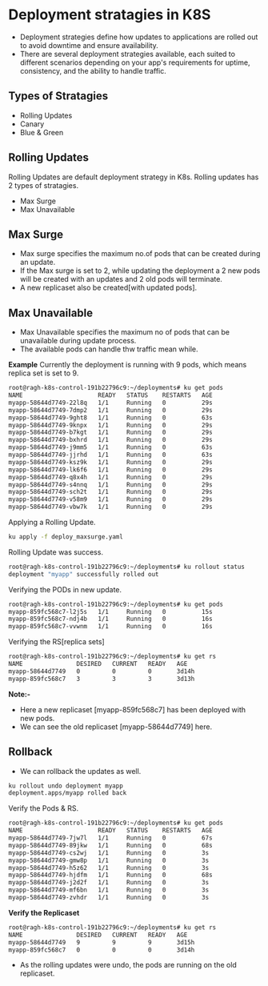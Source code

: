 # Deployment stratagies in K8S
- Deployment strategies define how updates to applications are rolled out to avoid downtime and ensure availability.
- There are several deployment strategies available, each suited to different scenarios depending on your app's requirements for uptime, consistency, and the ability to handle traffic.

## Types of Stratagies
- Rolling Updates
- Canary
- Blue & Green

## Rolling Updates

Rolling Updates are default deployment strategy in K8s. Rolling updates has 2 types of stratagies.
- Max Surge
- Max Unavailable

## **Max Surge**
- Max surge specifies the maximum no.of pods that can be created during an update.
- If the Max surge is set to 2, while updating the deployment a 2 new pods will be created with an updates and 2 old pods will terminate.
- A new replicaset also be created[with updated pods].

## **Max Unavailable**
- Max Unavailable specifies the maximum no of pods that can be unavailable during update process.
- The available pods can handle thw traffic mean while.

**Example**
Currently the deployment is running with 9 pods, which means replica set is set to 9.
~~~bash
root@ragh-k8s-control-191b22796c9:~/deployments# ku get pods
NAME                     READY   STATUS    RESTARTS   AGE
myapp-58644d7749-22l8q   1/1     Running   0          29s
myapp-58644d7749-7dmp2   1/1     Running   0          29s
myapp-58644d7749-9ght8   1/1     Running   0          63s
myapp-58644d7749-9knpx   1/1     Running   0          29s
myapp-58644d7749-b7kgt   1/1     Running   0          29s
myapp-58644d7749-bxhrd   1/1     Running   0          29s
myapp-58644d7749-j9mm5   1/1     Running   0          63s
myapp-58644d7749-jjrhd   1/1     Running   0          63s
myapp-58644d7749-ksz9k   1/1     Running   0          29s
myapp-58644d7749-lk6f6   1/1     Running   0          29s
myapp-58644d7749-q8x4h   1/1     Running   0          29s
myapp-58644d7749-s4nnq   1/1     Running   0          29s
myapp-58644d7749-sch2t   1/1     Running   0          29s
myapp-58644d7749-v58m9   1/1     Running   0          29s
myapp-58644d7749-vbw7k   1/1     Running   0          29s
~~~
Applying a Rolling Update.
~~~bash
ku apply -f deploy_maxsurge.yaml
~~~
Rolling Update was success.
~~~bash
root@ragh-k8s-control-191b22796c9:~/deployments# ku rollout status                                                                     deployment myapp
deployment "myapp" successfully rolled out
~~~
Verifying the PODs in new update.
~~~bash
root@ragh-k8s-control-191b22796c9:~/deployments# ku get pods                                                                          NAME                     READY   STATUS    RESTARTS   AGE
myapp-859fc568c7-l2j5s   1/1     Running   0          15s
myapp-859fc568c7-ndj4b   1/1     Running   0          16s
myapp-859fc568c7-vvwnm   1/1     Running   0          16s
~~~
Verifying the RS[replica sets]
~~~bash
root@ragh-k8s-control-191b22796c9:~/deployments# ku get rs
NAME               DESIRED   CURRENT   READY   AGE
myapp-58644d7749   0         0         0       3d14h
myapp-859fc568c7   3         3         3       3d13h
~~~
**Note:-**
- Here a new replicaset [myapp-859fc568c7] has been deployed with new pods.
- We can see the old replicaset [myapp-58644d7749] here.

## Rollback
- We can rollback the updates as well.
~~~bash
ku rollout undo deployment myapp
deployment.apps/myapp rolled back
~~~
Verify the Pods & RS.
~~~bash
root@ragh-k8s-control-191b22796c9:~/deployments# ku get pods
NAME                     READY   STATUS    RESTARTS   AGE
myapp-58644d7749-7jw7l   1/1     Running   0          67s
myapp-58644d7749-89jkw   1/1     Running   0          68s
myapp-58644d7749-cs2wj   1/1     Running   0          3s
myapp-58644d7749-gmw8p   1/1     Running   0          3s
myapp-58644d7749-h5z62   1/1     Running   0          3s
myapp-58644d7749-hjdfm   1/1     Running   0          68s
myapp-58644d7749-j2d2f   1/1     Running   0          3s
myapp-58644d7749-mf6bn   1/1     Running   0          3s
myapp-58644d7749-zvhdr   1/1     Running   0          3s
~~~
**Verify the Replicaset**

~~~bash
root@ragh-k8s-control-191b22796c9:~/deployments# ku get rs
NAME               DESIRED   CURRENT   READY   AGE
myapp-58644d7749   9         9         9       3d15h
myapp-859fc568c7   0         0         0       3d14h
~~~
- As the rolling updates were undo, the pods are running on the old replicaset.
